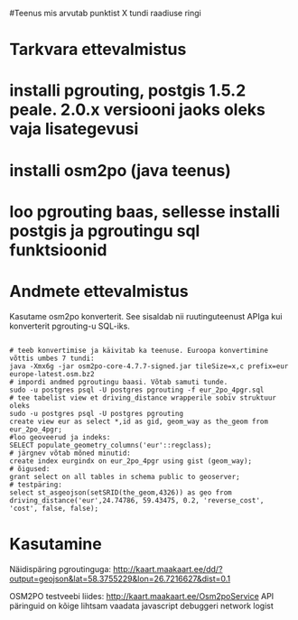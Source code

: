 #Teenus mis arvutab punktist X tundi raadiuse ringi

# Tarkvara ettevalmistus
# installi pgrouting, postgis 1.5.2 peale. 2.0.x versiooni jaoks oleks vaja lisategevusi
# installi osm2po (java teenus)
# loo pgrouting baas, sellesse installi postgis ja pgroutingu sql funktsioonid


# Andmete ettevalmistus

Kasutame osm2po konverterit. See sisaldab nii ruutinguteenust APIga kui konverterit pgrouting-u SQL-iks.

```

# teeb konvertimise ja käivitab ka teenuse. Euroopa konvertimine võttis umbes 7 tundi:
java -Xmx6g -jar osm2po-core-4.7.7-signed.jar tileSize=x,c prefix=eur europe-latest.osm.bz2
# impordi andmed pgroutingu baasi. Võtab samuti tunde.
sudo -u postgres psql -U postgres pgrouting -f eur_2po_4pgr.sql
# tee tabelist view et driving_distance wrapperile sobiv struktuur oleks
sudo -u postgres psql -U postgres pgrouting
create view eur as select *,id as gid, geom_way as the_geom from eur_2po_4pgr;
#loo geoveerud ja indeks:
SELECT populate_geometry_columns('eur'::regclass);
# järgnev võtab mõned minutid:
create index eurgindx on eur_2po_4pgr using gist (geom_way);
# õigused:
grant select on all tables in schema public to geoserver;
# testpäring:
select st_asgeojson(setSRID(the_geom,4326)) as geo from driving_distance('eur',24.74786, 59.43475, 0.2, 'reverse_cost', 'cost', false, false);
```

# Kasutamine

Näidispäring pgroutinguga: http://kaart.maakaart.ee/dd/?output=geojson&lat=58.3755229&lon=26.7216627&dist=0.1

OSM2PO testveebi liides: http://kaart.maakaart.ee/Osm2poService API päringuid on kõige lihtsam vaadata javascript debuggeri network logist
